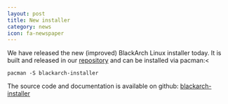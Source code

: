 ```yaml
---
layout: post
title: New installer
category: news
icon: fa-newspaper
---
```


We have released the new (improved) BlackArch Linux installer today. It is built and released in our
[repository](https://www.blackarch.org/blackarch/blackarch/os/) and can be installed via pacman:<


`pacman -S blackarch-installer`


The source code and documentation is available on github:
[blackarch-installer](https://github.com/BlackArch/blackarch-installer)